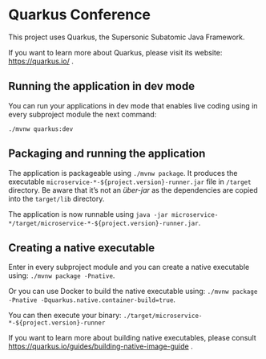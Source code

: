 # Quarkus Conference

This project uses Quarkus, the Supersonic Subatomic Java Framework.

If you want to learn more about Quarkus, please visit its website: https://quarkus.io/ .

## Running the application in dev mode

You can run your applications in dev mode that enables live coding using in every subproject module the next command:
```
./mvnw quarkus:dev
```

## Packaging and running the application

The application is packageable using `./mvnw package`.
It produces the executable `microservice-*-${project.version}-runner.jar` file in `/target` directory.
Be aware that it’s not an _über-jar_ as the dependencies are copied into the `target/lib` directory.

The application is now runnable using `java -jar microservice-*/target/microservice-*-${project.version}-runner.jar`.

## Creating a native executable

Enter in every subproject module and you can create a native executable using: `./mvnw package -Pnative`.

Or you can use Docker to build the native executable using: `./mvnw package -Pnative -Dquarkus.native.container-build=true`.

You can then execute your binary: `./target/microservice-*-${project.version}-runner`

If you want to learn more about building native executables, please consult https://quarkus.io/guides/building-native-image-guide .